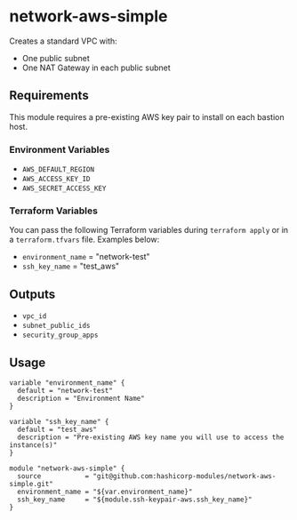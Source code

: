 # network-aws-simple

Creates a standard VPC with:
- One public subnet
- One NAT Gateway in each public subnet

## Requirements

This module requires a pre-existing AWS key pair to install on each bastion host.

### Environment Variables

- `AWS_DEFAULT_REGION`
- `AWS_ACCESS_KEY_ID`
- `AWS_SECRET_ACCESS_KEY`

### Terraform Variables

You can pass the following Terraform variables during `terraform apply` or
in a `terraform.tfvars` file. Examples below:

- `environment_name` = "network-test"
- `ssh_key_name` = "test_aws"

## Outputs

- `vpc_id`
- `subnet_public_ids`
- `security_group_apps`

## Usage

```
variable "environment_name" {
  default = "network-test"
  description = "Environment Name"
}

variable "ssh_key_name" {
  default = "test_aws"
  description = "Pre-existing AWS key name you will use to access the instance(s)"
}

module "network-aws-simple" {
  source           = "git@github.com:hashicorp-modules/network-aws-simple.git"
  environment_name = "${var.environment_name}"
  ssh_key_name     = "${module.ssh-keypair-aws.ssh_key_name}"
}
```
